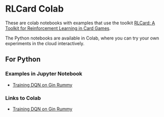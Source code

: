# RLCard Colab
These are colab notebooks with examples that use the toolkit [RLCard: A Toolkit for Reinforcement Learning in Card Games](https://github.com/datamllab/rlcard).

The Python notebooks are available in Colab, where you can try your own experiments in the cloud interactively.

## For Python
### Examples in Jupyter Notebook
* [Training DQN on Gin Rummy](https://github.com/billh0420/rlcard-colab/blob/main/Notebooks/Gin%20Rummy/DQNAgent/Gin_Rummy_DQNAgent.ipynb)

### Links to Colab
* [Training DQN on Gin Rummy](https://colab.research.google.com/github/billh0420/rlcard-colab/blob/main/Notebooks/Gin%20Rummy/DQNAgent/Gin_Rummy_DQNAgent.ipynb)

